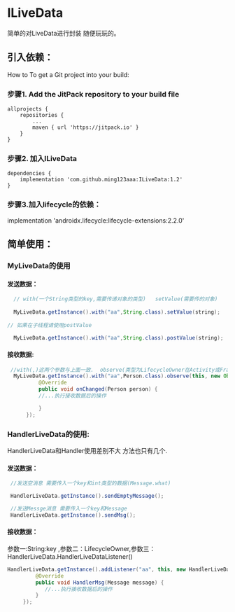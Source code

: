 # ILiveData
简单的对LiveData进行封装  随便玩玩的。

## 引入依赖：
How to
To get a Git project into your build:

### 步骤1. Add the JitPack repository to your build file

	allprojects {
		repositories {
			...
			maven { url 'https://jitpack.io' }
		}
	}
### 步骤2. 加入ILiveData

	dependencies {
		implementation 'com.github.ming123aaa:ILiveData:1.2'
	}
### 步骤3.加入lifecycle的依赖：
   implementation 'androidx.lifecycle:lifecycle-extensions:2.2.0'
  
## 简单使用：
 ### MyLiveData的使用
 #### 发送数据：
 ```java
   // with(一个String类型的key,需要传递对象的类型)   setValue(需要传的对象)
  
   MyLiveData.getInstance().with("aa",String.class).setValue(string);
  
 // 如果在子线程请使用postValue
 
   MyLiveData.getInstance().with("aa",String.class).postValue(string);
  ```
   
 #### 接收数据:
  ```java
   //with(,)这两个参数与上面一致.  observe(类型为LifecycleOwner在Activity或Fragment里面直接this就行,观察者)
    MyLiveData.getInstance().with("aa",Person.class).observe(this, new Observer<Person>() {
            @Override
            public void onChanged(Person person) {
            //...执行接收数据后的操作

            }
        });
  ```
 ###  HandlerLiveData的使用:
  HandlerLiveData和Handler使用差别不大 方法也只有几个.
 #### 发送数据：
 ```java
  //发送空消息 需要传入一个key和int类型的数据(Message.what)

  HandlerLiveData.getInstance().sendEmptyMessage();
 
  //发送Messge消息 需要传入一个key和Message
  HandlerLiveData.getInstance().sendMsg();
  ```
  #### 接收数据：
   参数一:String:key ,参数二：LifecycleOwner,参数三：HandlerLiveData.HandlerLiveDataListener()
   ```Java
   HandlerLiveData.getInstance().addListener("aa", this, new HandlerLiveData.HandlerLiveDataListener() {
            @Override
            public void HandlerMsg(Message message) {
               //...执行接收数据后的操作
            }
        });
```
  
  
